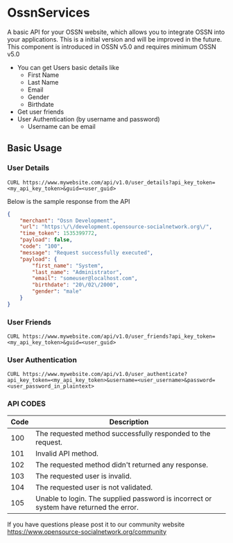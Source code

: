 # OssnServices
A basic API for your OSSN website, which allows you to integrate OSSN into your applications. This is a initial version and will be improved in the future.  This component is introduced in OSSN v5.0 and requires minimum OSSN v5.0

* You can get Users basic details like 
   - First Name
   - Last Name
   - Email
   - Gender
   - Birthdate
 * Get user friends
 * User Authentication (by username and password)
    - Username can be email
 
## Basic Usage

### User Details

    CURL https://www.mywebsite.com/api/v1.0/user_details?api_key_token=<my_api_key_token>&guid=<user_guid>
    
Below is the sample response from the API

```json
{
    "merchant": "Ossn Development",
    "url": "https:\/\/development.opensource-socialnetwork.org\/",
    "time_token": 1535399772,
    "payload": false,
    "code": "100",
    "message": "Request successfully executed",
    "payload": {
        "first_name": "System",
        "last_name": "Administrator",
        "email": "someuser@localhost.com",
        "birthdate": "20\/02\/2000",
        "gender": "male"
    }
}
```
### User Friends

    CURL https://www.mywebsite.com/api/v1.0/user_friends?api_key_token=<my_api_key_token>&guid=<user_guid>

### User Authentication

    CURL https://www.mywebsite.com/api/v1.0/user_authenticate?api_key_token=<my_api_key_token>&username=<user_username>&password=<user_password_in_plaintext>
    
### API CODES

Code   | Description
------------ | -------------
100 | The requested method successfully responded to the request.
101 | Invalid API method.
102 | The requested method didn't returned any response.
103 | The requested user is invalid.
104 | The requested user is not validated.
105 | Unable to login. The supplied password is incorrect or system have returned the error.

If you have questions please post it to our community website https://www.opensource-socialnetwork.org/community
